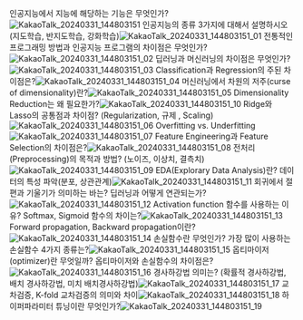 인공지능에서 지능에 해당하는 기능은 무엇인가?![KakaoTalk_20240331_144803151](https://github.com/qpweasd/AI-class/assets/162864993/ee55e5eb-9995-403a-9659-308069974be5)
인공지능의 종류 3가지에 대해서 설명하시오 (지도학습, 반지도학습, 강화학습)![KakaoTalk_20240331_144803151_01](https://github.com/qpweasd/AI-class/assets/162864993/070da5dc-6fc9-416b-8b49-3ecc704b0158)
전통적인 프로그래밍 방법과 인공지능 프로그램의 차이점은 무엇인가?![KakaoTalk_20240331_144803151_02](https://github.com/qpweasd/AI-class/assets/162864993/15422a7e-df95-4e9a-a012-05c27dc13339)
딥러닝과 머신러닝의 차이점은 무엇인가?![KakaoTalk_20240331_144803151_03](https://github.com/qpweasd/AI-class/assets/162864993/bceb8b39-3e38-41e6-8a76-e7de4e0a36b5)
Classification과 Regression의 주된 차이점은?![KakaoTalk_20240331_144803151_04](https://github.com/qpweasd/AI-class/assets/162864993/892a4465-3df2-471e-843c-2646017072d4)
머신러닝에서 차원의 저주(curse of dimensionality)란?![KakaoTalk_20240331_144803151_05](https://github.com/qpweasd/AI-class/assets/162864993/9e0659e4-3ff3-4d2a-9654-dbb47bd6ec6c)
Dimensionality Reduction는 왜 필요한가?![KakaoTalk_20240331_144803151_10](https://github.com/qpweasd/AI-class/assets/162864993/881fded6-d8b2-40d0-8cee-5763f6b0b50d)
Ridge와 Lasso의 공통점과 차이점? (Regularization, 규제 , Scaling)![KakaoTalk_20240331_144803151_06](https://github.com/qpweasd/AI-class/assets/162864993/cdad2bba-167c-4f1f-90e5-01d356ea9ae6)
Overfitting vs. Underfitting![KakaoTalk_20240331_144803151_07](https://github.com/qpweasd/AI-class/assets/162864993/496e486e-72a0-47a7-976f-b0d5f7ab8f84)
Feature Engineering과 Feature Selection의 차이점은?![KakaoTalk_20240331_144803151_08](https://github.com/qpweasd/AI-class/assets/162864993/f2391c73-52e2-404c-8e92-38646c57c9b8)
전처리(Preprocessing)의 목적과 방법? (노이즈, 이상치, 결측치)![KakaoTalk_20240331_144803151_09](https://github.com/qpweasd/AI-class/assets/162864993/1c5458f7-bf39-4b4f-9c0a-4040456348e4)
EDA(Explorary Data Analysis)란? 데이터의 특성 파악(분포, 상관관계)![KakaoTalk_20240331_144803151_11](https://github.com/qpweasd/AI-class/assets/162864993/4c4c5e39-d8a7-40f9-8198-8b0eb7bdd6e5)
회귀에서 절편과 기울기가 의미하는 바는? 딥러닝과 어떻게 연관되는가?![KakaoTalk_20240331_144803151_12](https://github.com/qpweasd/AI-class/assets/162864993/7e481b7e-461f-4257-be67-3b440641757c)
Activation function 함수를 사용하는 이유? Softmax, Sigmoid 함수의 차이는?![KakaoTalk_20240331_144803151_13](https://github.com/qpweasd/AI-class/assets/162864993/fb41b274-2598-4b5b-a74f-6c8db1680df6)
Forward propagation, Backward propagation이란?![KakaoTalk_20240331_144803151_14](https://github.com/qpweasd/AI-class/assets/162864993/9d9d7ffa-291e-4eda-9035-4735f7f7fdfb)
손실함수란 무엇인가? 가장 많이 사용하는 손실함수 4가지 종류는?![KakaoTalk_20240331_144803151_15](https://github.com/qpweasd/AI-class/assets/162864993/bb463ca9-1201-44a3-95ca-569488002f25)
옵티마이저(optimizer)란 무엇일까? 옵티마이저와 손실함수의 차이점은?![KakaoTalk_20240331_144803151_16](https://github.com/qpweasd/AI-class/assets/162864993/1a4cca7a-e075-40c2-a1ff-6fa95d47ca7e)
경사하강법 의미는? (확률적 경사하강법, 배치 경사하강법, 미치 배치경사하강법)![KakaoTalk_20240331_144803151_17](https://github.com/qpweasd/AI-class/assets/162864993/08a1d912-40d9-4a5c-9aea-0bce22d74e7b)
교차검증, K-fold 교차검증의 의미와 차이![KakaoTalk_20240331_144803151_18](https://github.com/qpweasd/AI-class/assets/162864993/7dd3da86-2213-4a53-a70e-ed88a93a0477)
하이퍼파라미터 튜닝이란 무엇인가?![KakaoTalk_20240331_144803151_19](https://github.com/qpweasd/AI-class/assets/162864993/182d9214-2a2a-4346-bc1a-92c4e8044996)
